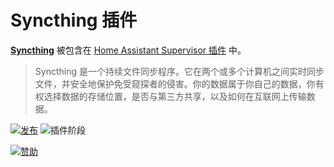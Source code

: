 # Syncthing 插件

[**Syncthing**](https://syncthing.net/) 被包含在 [Home Assistant Supervisor 插件](https://www.home-assistant.io/addons/) 中。

> Syncthing 是一个持续文件同步程序。它在两个或多个计算机之间实时同步文件，并安全地保护免受窥探者的侵害。你的数据属于你自己的数据，你有权选择数据的存储位置，是否与第三方共享，以及如何在互联网上传输数据。

[![发布][release-badge]][release]
![插件阶段][stage-badge]

[![赞助][donation-badge]][donation-url]


[stage-badge]: https://img.shields.io/badge/插件%20阶段-稳定-green.svg

[release-badge]: https://img.shields.io/badge/版本-v1.19.9-blue.svg
[release]: https://github.com/Poeschl-HomeAssistant-Addons/syncthing/tree/v1.19.9

[donation-badge]: https://img.shields.io/badge/给我买咖啡-%23d32f2f?logo=buy-me-a-coffee&style=for-the-badge&logoColor=white
[donation-url]: https://www.buymeacoffee.com/Poeschl
